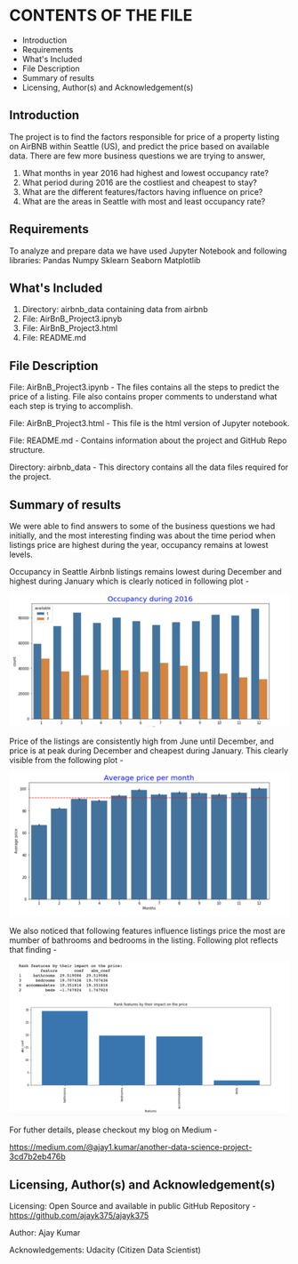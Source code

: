 CONTENTS OF THE FILE
=======================
* Introduction
* Requirements
* What's Included
* File Description
* Summary of results
* Licensing, Author(s) and Acknowledgement(s)


Introduction
-------------
The project is to find the factors responsible for price of a property listing on AirBNB within Seattle (US), and predict the price based on 
available data. There are few more business questions we are trying to answer,
1. What months in year 2016 had highest and lowest occupancy rate?
2. What period during 2016 are the costliest and cheapest to stay?
3. What are the different features/factors having influence on price?
4. What are the areas in Seattle with most and least occupancy rate?

Requirements
-------------
To analyze and prepare data we have used Jupyter Notebook and following libraries:
Pandas
Numpy
Sklearn
Seaborn
Matplotlib

What's Included
----------------
1. Directory: airbnb_data containing data from airbnb
2. File: AirBnB_Project3.ipnyb 
3. File: AirBnB_Project3.html
4. File: README.md

File Description
-----------------
File: AirBnB_Project3.ipynb - The files contains all the steps to predict the price of a listing. File also contains proper comments to 
understand what each step is trying to accomplish.

File: AirBnB_Project3.html - This file is the html version of Jupyter notebook.

File: README.md - Contains information about the project and GitHub Repo structure.

Directory: airbnb_data - This directory contains all the data files required for the project.

Summary of results
--------------------
We were able to find answers to some of the business questions we had initially, and the most interesting finding was about the time period when 
listings price are highest during the year, occupancy remains at lowest levels.

Occupancy in Seattle Airbnb listings remains lowest during December and highest during January which is clearly noticed in following plot -

![Occupancy Rate during year 2016](https://github.com/ajayk375/ajayk375/blob/master/Screenshot%202022-03-04%20at%2017.32.56.png)

Price of the listings are consistently high from June until December, and price is at peak during December and cheapest during January. This clearly visible
from the following plot -

![Average Price during 2016](https://github.com/ajayk375/ajayk375/blob/master/Screenshot%202022-03-04%20at%2017.27.47.png)

We also noticed that following features influence listings price the most are mumber of bathrooms and bedrooms in the listing. Following 
plot reflects that finding -

![Features impacting listings price](https://github.com/ajayk375/ajayk375/blob/master/Screenshot%202022-03-05%20at%2017.14.12.png)

For futher details, please checkout my blog on Medium - 

https://medium.com/@ajay1.kumar/another-data-science-project-3cd7b2eb476b

Licensing, Author(s) and Acknowledgement(s)
--------------------------------------------
Licensing: Open Source and available in public GitHub Repository - https://github.com/ajayk375/ajayk375

Author: Ajay Kumar

Acknowledgements: Udacity (Citizen Data Scientist)
